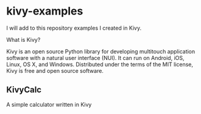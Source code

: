 kivy-examples
=============

I will add to this repository examples I created in Kivy. 

What is Kivy?

Kivy is an open source Python library for developing multitouch application software with a natural user interface (NUI). 
It can run on Android, iOS, Linux, OS X, and Windows. 
Distributed under the terms of the MIT license, Kivy is free and open source software.

KivyCalc
--------------

A simple calculator written in Kivy
